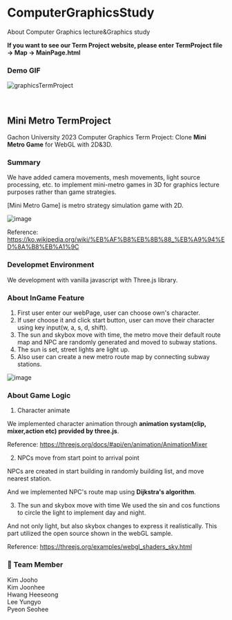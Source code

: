 # ComputerGraphicsStudy
About  Computer Graphics lecture&amp;Graphics study

**If you want to see our Term Project website, please enter TermProject file -> Map -> MainPage.html**
<br/>

### **Demo GIF**
![graphicsTermProject](https://github.com/Pyeonseohee/ComputerGraphicsStudy/assets/58354506/cafdb242-283e-4a56-8fe1-820fd383cbbc)

<br/>

## **Mini Metro TermProject**
Gachon University 2023 Computer Graphics Term Project: Clone **Mini Metro Game** for WebGL with 2D&3D.

### Summary
We have added camera movements, mesh movements, light source processing, etc. to implement mini-metro games in 3D for graphics lecture purposes rather than game strategies.

[Mini Metro Game] is metro strategy simulation game with 2D.

![image](https://github.com/Pyeonseohee/ComputerGraphicsStudy/assets/58354506/5e5232e4-2f2e-4119-8cee-5dea4f408096)

Reference: https://ko.wikipedia.org/wiki/%EB%AF%B8%EB%8B%88_%EB%A9%94%ED%8A%B8%EB%A1%9C

### Developmet Environment
We development with vanilla javascript with Three.js library.

### About InGame Feature
1. First user enter our webPage, user can choose own's character.
2. If user choose it and click start button, user can move their character using key input(w, a, s, d, shift).
3. The sun and skybox move with time, the metro move their default route map and NPC are randomly generated and moved to subway stations.
4. The sun is set, street lights are light up.
5. Also user can create a new metro route map by connecting subway stations.


![image](https://github.com/Pyeonseohee/ComputerGraphicsStudy/assets/58354506/31e24495-b20b-4ba1-a688-4129cb5758f1)
<br/>

### About Game Logic
1. Character animate
   
We implemented character animation through **animation systam(clip, mixer,action etc) provided by three.js**.

Reference: https://threejs.org/docs/#api/en/animation/AnimationMixer

2. NPCs move from start point to arrival point
   
NPCs are created in start building in randomly building list, and move nearest station.

And we implemented NPC's route map using **Dijkstra's algorithm**.

3. The sun and skybox move with time
We used the sin and cos functions to circle the light to implement day and night.

And not only light, but also skybox changes to express it realistically.
This part utilized the open source shown in the webGL sample.

Reference: https://threejs.org/examples/webgl_shaders_sky.html

### 👥 Team Member
Kim Jooho </br>
Kim Joonhee </br>
Hwang Heeseong </br>
Lee Yungyo </br>
Pyeon Seohee </br>
